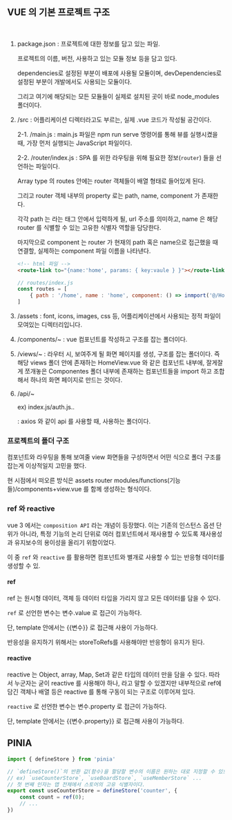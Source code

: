 
## VUE 의 기본 프로젝트 구조
<br>

1. package.json : 프로젝트에 대한 정보를 담고 있는 파일.

    프로젝트의 이름, 버전, 사용하고 있는 모듈 정보 등을 담고 있다.
    
    dependencies로 설정된 부분이 배포에 사용될 모듈이며, devDependencies로 설정된 부분이 개발에서도 사용되는 모듈이다.

    그리고 여기에 해당되는 모든 모듈들이 실제로 설치된 곳이 바로 node_modules 폴더이다.

2. /src : 어플리케이션 디렉터라고도 부르는, 실제 .vue 코드가 작성될 공간이다.

    2-1. /main.js : main.js 파일은 npm run serve 명령어를 통해 뷰를 실행시켰을 때, 가장 먼저 실행되는 JavaScript 파일이다.

    2-2. /router/index.js : SPA 를 위한 라우팅을 위해 필요한 정보(`router`) 들을 선언하는 파일이다.

    Array type 의 routes 안에는 router 객체들이 배열 형태로 들어있게 된다.

    그리고 router 객체 내부의 property 로는 path, name, component 가 존재한다.

    각각 path 는 
    <route-link to=""> 라는 태그 안에서 입력하게 될, url 주소를 의미하고, name 은 해당 router 를 식별할 수 있는 고유한 식별자 역할을 담당한다. 
    
    마지막으로 component 는 router 가 현재의 path 혹은 name으로 접근했을 때 연결할, 실제하는 component 파일 이름을 나타낸다.
    ``` html
    <!-- html 파일 -->
    <route-link to="{name:'home', params: { key:vaule } }"></route-link>
    ```
    ``` javascript
    // routes/index.js
    const routes = [
        { path : '/home', name : 'home', component: () => inmport('@/Home.vue') }
    ]
    ```

3. /assets : font, icons, images, css 등, 어플리케이션에서 사용되는 정적 파일이 모여있는 디렉터리입니다. 

4. /components/~ : vue 컴포넌트를 작성하고 구조를 잡는 폴더이다.

5. /views/~ : 라우터 시, 보여주게 될 화면 페이지를 생성, 구조를 잡는 폴더이다. 즉 해당 views 폴더 안에 존재하는 HomeView.vue 와 같은 컴포넌트 내부에, 잘게잘게 쪼개놓은 Componentes 폴더 내부에 존재하는 컴포넌트들을 import 하고 조합해서 하나의 화면 페이지로 만드는 것이다.

6. /api/~ 
    
    ex) index.js/auth.js.. 
    
    : axios 와 같이 api 를 사용할 때, 사용하는 폴더이다.
    

### 프로젝트의 폴더 구조

컴포넌트와 라우팅을 통해 보여줄 view 화면들을 구성하면서 어떤 식으로 폴더 구조를 잡는게 이상적일지 고민을 했다.

현 시점에서 떠오른 방식은 
assets
router
modules/functions(기능들)/components+view.vue 를 함께 생성하는 형식이다.



### ref 와 reactive

vue 3 에서는 `composition API` 라는 개념이 등장했다. 이는 기존의 인스턴스 옵션 단위가 아니라, 특정 기능의 논리 단위로 여러 컴포넌트에서 재사용할 수 있도록 재사용성과 유지보수의 용이성을 올리기 위함이었다.

이 중 `ref` 와 `reactive` 를 활용하면 컴포넌트와 별개로 사용할 수 있는 반응형 데이터를 생성할 수 있.

#### ref

ref 는 원시형 데이터, 객체 등 데이터 타입을 가리지 않고 모든 데이터를 담을 수 있다.

`ref` 로 선언한 변수는 변수.value 로 접근이 가능하다.

단, template 안에서는 {{변수}} 로 접근해 사용이 가능하다.

반응성을 유지하기 위해서는 storeToRefs를 사용해야만 반응형이 유지가 된다.
<br>

#### reactive

reactive 는 Object, array, Map, Set과 같은 타입의 데이터 만을 담을 수 있다. 따라서 누군자는 굳이 reactive 를 사용해야 하나, 라고 말할 수 있겠지만 내부적으로 ref에 담긴 객체나 배열 등은 reactive 를 통해 구동이 되는 구조로 이루어져 있다.

`reactive` 로 선언한 변수는 변수.property 로 접근이 가능하다.

단, template 안에서는 {{변수.property}} 로 접근해 사용이 가능하다.


## PINIA

``` javascript
import { defineStore } from 'pinia'

// `defineStore()`의 반환 값(함수)을 할당할 변수의 이름은 원하는 대로 지정할 수 있으나 스토어 이름을 사용하고 `use`와 `Store`로 묶는 것이 권장된다.
// ex) `useCounterStore`, `useBoardStore`, `useMemberStore` ...
// 첫 번째 인자는 앱 전체에서 스토어의 고유 식별자이다.
export const useCounterStore = defineStore('counter', {
    const count = ref(0);
    // ...
})
```
